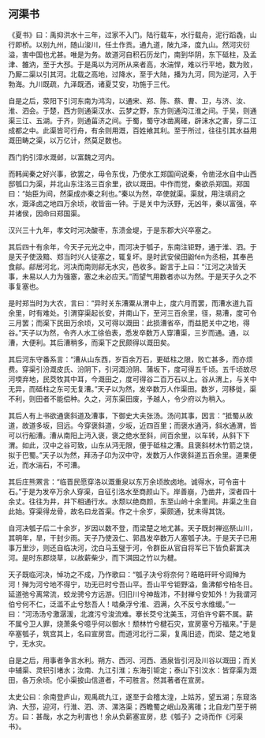 ## 河渠书


《夏书》曰：禹抑洪水十三年，过家不入门。陆行载车，水行载舟，泥行蹈毳，山行即桥。以别九州，随山浚川，任土作贡。通九道，陂九泽，度九山。然河灾衍溢，害中国也尤甚。唯是为务。故道河自积石历龙门，南到华阴，东下砥柱，及孟津、雒汭，至于大邳。于是禹以为河所从来者高，水湍悍，难以行平地，数为败，乃厮二渠以引其河。北载之高地，过降水，至于大陆，播为九河，同为逆河，入于勃海。九川既疏，九泽既洒，诸夏艾安，功施于三代。

自是之后，荥阳下引河东南为鸿沟，以通宋、郑、陈、蔡、曹、卫，与济、汝、淮、泗会。于楚，西方则通渠汉水、云梦之野，东方则通沟江淮之间。于吴，则通渠三江、五湖。于齐，则通菑济之间。于蜀，蜀守冰凿离碓，辟沫水之害，穿二江成都之中。此渠皆可行舟，有余则用溉，百姓飨其利。至于所过，往往引其水益用溉田畴之渠，以万亿计，然莫足数也。

西门豹引漳水溉邺，以富魏之河内。

而韩闻秦之好兴事，欲罢之，毋令东伐，乃使水工郑国间说秦，令凿泾水自中山西邸瓠口为渠，并北山东注洛三百余里，欲以溉田。中作而觉，秦欲杀郑国。郑国曰：“始臣为间，然渠成亦秦之利也。”秦以为然，卒使就渠。渠就，用注填阏之水，溉泽卤之地四万余顷，收皆亩一钟。于是关中为沃野，无凶年，秦以富强，卒并诸侯，因命曰郑国渠。

汉兴三十九年，孝文时河决酸枣，东溃金堤，于是东郡大兴卒塞之。

其后四十有余年，今天子元光之中，而河决于瓠子，东南注钜野，通于淮、泗。于是天子使汲黯、郑当时兴人徒塞之，辄复坏。是时武安侯田鼢fén为丞相，其奉邑食鄃。鄃居河北，河决而南则鄃无水灾，邑收多。鼢言于上曰：“江河之决皆天事，未易以人力为强塞，塞之未必应天。”而望气用数者亦以为然。于是天子久之不事复塞也。

是时郑当时为大农，言曰：“异时关东漕粟从渭中上，度六月而罢，而漕水道九百余里，时有难处。引渭穿渠起长安，并南山下，至河三百余里，径，易漕，度可令三月罢；而渠下民田万余顷，又可得以溉田：此损漕省卒，而益肥关中之地，得谷。”天子以为然，令齐人水工徐伯表，悉发卒数万人穿漕渠，三岁而通。通，以漕，大便利。其后漕稍多，而渠下之民颇得以溉田矣。

其后河东守番系言：“漕从山东西，岁百余万石，更砥柱之限，败亡甚多，而亦烦费。穿渠引汾溉皮氏、汾阴下，引河溉汾阴、蒲坂下，度可得五千顷。五千顷故尽河堧弃地，民茭牧其中耳，今溉田之，度可得谷二百万石以上。谷从渭上，与关中无异，而砥柱之东可无复漕。”天子以为然，发卒数万人作渠田。数岁，河移徙，渠不利，则田者不能偿种。久之，河东渠田废，予越人，令少府以为稍入。

其后人有上书欲通褒斜道及漕事，下御史大夫张汤。汤问其事，因言：“抵蜀从故道，故道多坂，回远。今穿褒斜道，少坂，近四百里；而褒水通沔，斜水通渭，皆可以行船漕。漕从南阳上沔入褒，褒之绝水至斜，间百余里，以车转，从斜下下渭。如此，汉中之谷可致，山东从沔无限，便于砥柱之漕。且褒斜材木竹箭之饶，拟于巴蜀。”天子以为然，拜汤子卬为汉中守，发数万人作褒斜道五百余里。道果便近，而水湍石，不可漕。

其后庄熊罴言：“临晋民愿穿洛以溉重泉以东万余顷故卤地。诚得水，可令亩十石。”于是为发卒万余人穿渠，自征引洛水至商颜山下。岸善崩，乃凿井，深者四十余丈。往往为井，井下相通行水。水颓以绝商颜，东至山岭十余里间。井渠之生自此始。穿渠得龙骨，故名曰龙首渠。作之十余岁，渠颇通，犹未得其饶。

自河决瓠子后二十余岁，岁因以数不登，而梁楚之地尤甚。天子既封禅巡祭山川，其明年，旱，干封少雨。天子乃使汲仁、郭昌发卒数万人塞瓠子决。于是天子已用事万里沙，则还自临决河，沈白马玉璧于河，令群臣从官自将军已下皆负薪窴决河。是时东郡烧草，以故薪柴少，而下淇园之竹以为楗。

天子既临河决，悼功之不成，乃作歌曰：“瓠子决兮将奈何？晧晧旰旰兮闾殚为河！殚为河兮地不得宁，功无已时兮吾山平。吾山平兮钜野溢，鱼沸郁兮柏冬日。延道弛兮离常流，蛟龙骋兮方远游。归旧川兮神哉沛，不封禅兮安知外！为我谓河伯兮何不仁，泛滥不止兮愁吾人！啮桑浮兮淮、泗满，久不反兮水维缓。”一曰：“河汤汤兮激潺湲，北渡污兮浚流难。搴长茭兮沈美玉，河伯许兮薪不属。薪不属兮卫人罪，烧萧条兮噫乎何以御水！颓林竹兮楗石灾，宣房塞兮万福来。”于是卒塞瓠子，筑宫其上，名曰宣房宫。而道河北行二渠，复禹旧迹，而梁、楚之地复宁，无水灾。

自是之后，用事者争言水利。朔方、西河、河西、酒泉皆引河及川谷以溉田；而关中辅渠、灵轵引堵水；汝南、九江引淮；东海引钜定；泰山下引汶水：皆穿渠为溉田，各万余顷。佗小渠披山信道者，不可胜言。然其著者在宣房。

太史公曰：余南登庐山，观禹疏九江，遂至于会稽太湟，上姑苏，望五湖；东窥洛汭、大邳，迎河，行淮、泗、济、漯洛渠；西瞻蜀之岷山及离碓；北自龙门至于朔方。曰：甚哉，水之为利害也！余从负薪塞宣房，悲《瓠子》之诗而作《河渠书》。

